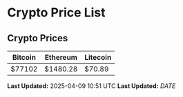 # Crypto Price List

## Crypto Prices
| Bitcoin | Ethereum | Litecoin |
| ------- | -------- | -------- |
| $77102 | $1480.28 | $70.89 |
**Last Updated:** 2025-04-09 10:51 UTC
**Last Updated:** $DATE$
